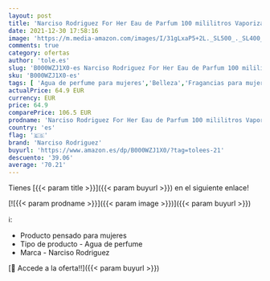```yaml
---
layout: post
title: 'Narciso Rodriguez For Her Eau de Parfum 100 mililitros Vaporizador'
date: 2021-12-30 17:58:16
image: 'https://m.media-amazon.com/images/I/31gLxaP5+2L._SL500_._SL400_.jpg'
comments: true
category: ofertas
author: 'tole.es'
slug: 'B000WZJ1X0-es Narciso Rodriguez For Her Eau de Parfum 100 mililitros...'
sku: 'B000WZJ1X0-es'
tags: [ 'Agua de perfume para mujeres','Belleza','Fragancias para mujeres','Perfumes y fragancias','de','eau','narciso rodriguez','parfum', ]
actualPrice: 64.9 EUR
currency: EUR
price: 64.9
comparePrice: 106.5 EUR
prodname: 'Narciso Rodriguez For Her Eau de Parfum 100 mililitros Vaporizador'
country: 'es'
flag: '🇪🇸'
brand: 'Narciso Rodriguez'
buyurl: 'https://www.amazon.es/dp/B000WZJ1X0/?tag=tolees-21'
descuento: '39.06'
average: '70.21'
---
```


Tienes [{{< param title >}}]({{< param buyurl >}}) en el siguiente enlace!

[![{{< param prodname >}}]({{< param image >}})]({{< param buyurl >}})

ℹ️:

- Producto pensado para mujeres
- Tipo de producto - Agua de perfume
- Marca - Narciso Rodriguez

[🛒 Accede a la oferta!!]({{< param buyurl >}})
